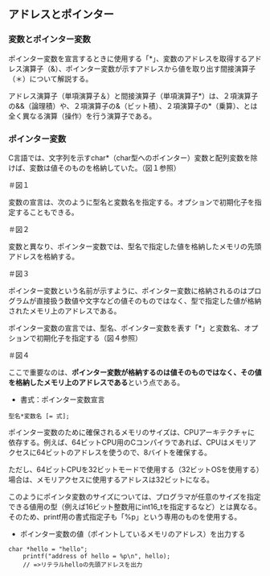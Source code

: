 ## アドレスとポインター

### 変数とポインター変数

ポインター変数を宣言するときに使用する「*」、変数のアドレスを取得するアドレス演算子（&）、ポインター変数が示すアドレスから値を取り出す間接演算子（＊）について解説する。

アドレス演算子（単項演算子＆）と間接演算子（単項演算子*）は、２項演算子の&&（論理積）や、２項演算子の&（ビット積）、２項演算子の*（乗算）、とは全く異なる演算（操作）を行う演算子である。

### ポインター変数

C言語では、文字列を示すchar*（char型へのポインター）変数と配列変数を除けば、変数は値そのものを格納していた。（図１参照）

＃図１

変数の宣言は、次のように型名と変数名を指定する。オプションで初期化子を指定することもできる。

＃図２

変数と異なり、ポインター変数では、型名で指定した値を格納したメモリの先頭アドレスを格納する。

＃図３

ポインター変数という名前が示すように、ポインター変数に格納されるのはプログラムが直接扱う数値や文字などの値そのものではなく、型で指定した値が格納されたメモリ上のアドレスである。

ポインター変数の宣言では、型名、ポインター変数を表す「*」と変数名、オプションで初期化子を指定する（図４参照）

＃図４

ここで重要なのは、**ポインター変数が格納するのは値そのものではなく、その値を格納したメモリ上のアドレスである**という点である。

- 書式：ポインター変数宣言
```
型名*変数名 [= 式];
```

ポインター変数のために確保されるメモリのサイズは、CPUアーキテクチャに依存する。例えば、64ビットCPU用のCコンパイラであれば、CPUはメモリアクセスに64ビットのアドレスを使うので、8バイトを確保する。

ただし、64ビットCPUを32ビットモードで使用する（32ビットOSを使用する）場合は、メモリアクセスに使用するアドレスは32ビットになる。

このようにポインタ変数のサイズについては、プログラマが任意のサイズを指定できる値用の型（例えば16ビット整数用にint16_tを指定するなど）とは異なる。そのため、printf用の書式指定子も「%p」という専用のものを使用する。

- ポインター変数の値（ポイントしているメモリのアドレス）を出力する
```
char *hello = "hello";
    printf("address of hello = %p\n", hello); 
    // =>リテラルhelloの先頭アドレスを出力
```

